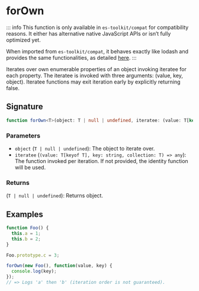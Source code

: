 # forOwn

::: info
This function is only available in `es-toolkit/compat` for compatibility reasons. It either has alternative native JavaScript APIs or isn’t fully optimized yet.

When imported from `es-toolkit/compat`, it behaves exactly like lodash and provides the same functionalities, as detailed [here](../../../compatibility.md).
:::

Iterates over own enumerable properties of an object invoking iteratee for each property. The iteratee is
invoked with three arguments: (value, key, object). Iteratee functions may exit
iteration early by explicitly returning false.

## Signature

```typescript
function forOwn<T>(object: T | null | undefined, iteratee: (value: T[keyof T], key: string, collection: T) => any): T | null | undefined;
```

### Parameters

- `object` (`T | null | undefined`): The object to iterate over.
- `iteratee` (`(value: T[keyof T], key: string, collection: T) => any`): The function invoked per iteration. If not provided, the identity function will be used.

### Returns

(`T | null | undefined`): Returns object.

## Examples

```typescript
function Foo() {
  this.a = 1;
  this.b = 2;
}

Foo.prototype.c = 3;

forOwn(new Foo(), function(value, key) {
  console.log(key);
});
// => Logs 'a' then 'b' (iteration order is not guaranteed).
```